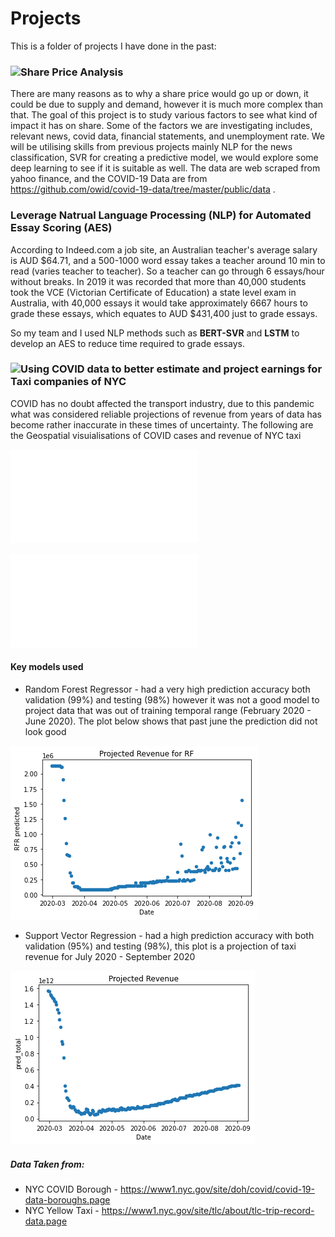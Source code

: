 # Projects

This is a folder of projects I have done in the past:

### ![Share Price Analysis](https://github.com/koktong-low/DataScience-Projects/tree/main/Stocks)
There are many reasons as to why a share price would go up or down, it could be due to supply and demand, however it is much more complex than that. The goal of this project is to study various factors to see what kind of impact it has on share. Some of the factors we are investigating includes, relevant news, covid data, financial statements, and unemployment rate. We will be utilising skills from previous projects mainly NLP for the news classification, SVR for creating a predictive model, we would explore some deep learning to see if it is suitable as well. The data are web scraped from yahoo finance, and the COVID-19 Data are from https://github.com/owid/covid-19-data/tree/master/public/data . 

### Leverage Natrual Language Processing (NLP) for Automated Essay Scoring (AES)

According to Indeed.com a job site, an Australian teacher's average salary is AUD $64.71, and a 500-1000 word essay takes a teacher around 10 min to read (varies teacher to teacher). So a teacher can go through 6 essays/hour without breaks. In 2019 it was recorded that more than 40,000 students took the VCE (Victorian Certificate of Education) a state level exam in Australia, with 40,000 essays it would take approximately 6667 hours to grade these essays, which equates to AUD $431,400 just to grade essays.

So my team and I used NLP methods such as **BERT-SVR** and **LSTM** to develop an AES to reduce time required to grade essays.

### ![Using COVID data to better estimate and project earnings for Taxi companies of NYC](https://github.com/koktong-low/DataScience-Projects/tree/main/Covid_vs_Taxi)

COVID has no doubt affected the transport industry, due to this pandemic what was considered reliable projections of revenue from years of data has become rather inaccurate in these times of uncertainty. The following are the Geospatial visuialisations of COVID cases and revenue of NYC taxi

![COVID Choropleth](/Covid_vs_Taxi/CovidChoroplethMap.html)

![Revenue Choropleth](/Covid_vs_Taxi/Total_AmountChoroplethMap.html)


#### Key models used
* Random Forest Regressor - had a very high prediction accuracy both validation (99%) and testing (98%) however it was not a good model to project data that was out of training temporal range (February 2020 - June 2020). The plot below shows that past june the prediction did not look good

![RFR Projection](/Covid_vs_Taxi/images//Projected_RFR_Revenue.png)

* Support Vector Regression - had a high prediction accuracy with both validation (95%) and testing (98%), this plot is a projection of taxi revenue for July 2020 - September 2020 

![SVR Projection](/Covid_vs_Taxi/images/Projected_SVR_Revenue.png)

##### Data Taken from:
* NYC COVID Borough - https://www1.nyc.gov/site/doh/covid/covid-19-data-boroughs.page
* NYC Yellow Taxi - https://www1.nyc.gov/site/tlc/about/tlc-trip-record-data.page






